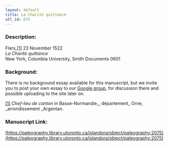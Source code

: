 ```yaml
---
layout: default
title: La Charité quittance
utl_id: 675
---
```


### Description:

Flers,<a id="_ftnref1">[[1]](#_ftn1)</a> 23 November 1522<br>
_La Charité quittance_<br>
New York, Columbia University, Smith Documents 0601

### Background:

There is no background essay available for this manuscript, but we invite you to post your own essay to our [Google group](https://paleography.library.utoronto.ca/content/group-work), for discussion there and possible uploading to the site later on.

<a id="_ftn1">[[1]](#_ftnref1)</a> _Chef-lieu de canton_ in Basse-Normandie_, département_ Orne, _arrondissement _Argentan. 

### Manuscript Link:

[https://paleography.library.utoronto.ca/islandora/object/paleography:2075](https://paleography.library.utoronto.ca/islandora/object/paleography:2075)
